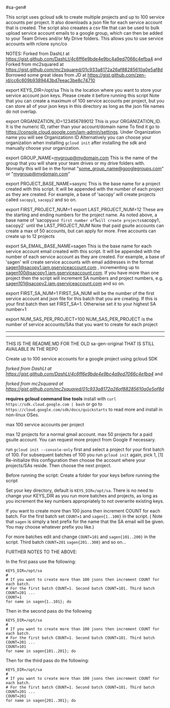 #sa-gen#

This script uses gcloud sdk to create multiple projects and up to 100 service accounts per project.
It also downloads a json file for each service account that is created.
The script also creaates a csv file that can be used to bulk upload service account emails to a google group, 
which can then be added to your Team Drives and/or My Drive folders. This allows you to use service accounts with rclone sync/co


NOTES:
Forked from DashLt at https://gist.github.com/DashLt/4c6ff6e9bde4e9bc4a9ed7066c4efba4 and
Forked from mc2squared at https://gist.github.com/mc2squared/01c933a8172a26af88285610a0e5af8d
Borrowed some great ideas from JD at https://gist.github.com/zen-jd/cc6c609b9389443bd7eeac3be8c74710

export KEYS_DIR=/opt/sa
This is the location where you want to store your service account json keys. Please create it before running this script
Note that you can create a maximum of 100 service accounts per project, but you can store all of your json keys in this
directory as long as the json file names do not overlap.

export ORGANIZATION_ID=123456789012
This is your ORGANIZATION_ID. It is the numeric ID, rather than your account/domain name
To find it go to https://console.cloud.google.com/iam-admin/settings. Under Organization name you will see Organizationn ID
Alternatively you can choose your organization when installing `gcloud init` after installing the sdk and manually choose your organization.

export GROUP_NAME=mygroup@mydomain.com
This is the name of the group that you will share your team drives or my drive folders with.
Normally this will be in the format "some_group_name@googlegroups.com" or "mygroup@mydomain.com"

export PROJECT_BASE_NAME=sasync
This is the base name for a project created with this script. It will be appended with the number of each project
as they are created. For example, a base of 'sacopy' will create projects called `sacopy1`, `sacopy2` and so on.

export FIRST_PROJECT_NUM=1
export LAST_PROJECT_NUM=12
These are the starting and ending numbers for the project name. As noted above, a base name of 'sacopy` and first number of `1` will
create projects `sacopy1`, `sacopy2` until the LAST_PROJECT_NUM
Note that paid gsuite accounts can create a max of 50 accounts, but can apply for more. Free accounts can create up to 12 projects

export SA_EMAIL_BASE_NAME=sagen
This is the base name for each service account email created with this script. It will be appended with the number of each service account
as they are created. For example, a base of 'sagen' will create service accounts with email addresses
in the format sagen1@sacopy1.iam.gserviceaccount.com , incrementing up to sagen100@sacopy1.iam.gserviceaccount.com. If you have more
than one project then the script will increment SA numbers and project numbers, e.g. sagen101@sacopy2.iam.gserviceaccount.com and so on.

export FIRST_SA_NUM=1
FIRST_SA_NUM will be the number of the first service account and json file for this batch that you are creating.
If this is your first batch then set FIRST_SA=1. Otherwise set it to your highest SA number+1

export NUM_SAS_PER_PROJECT=100
NUM_SAS_PER_PROJECT is the number of service accounts/SAs that you want to create for each project

*************************
*************************

THIS IS THE README.MD FOR THE OLD sa-gen-original THAT IS STILL AVAILABLE IN THE REPO

Create up to 100 service accounts for a google project using gcloud SDK

_forked from DashLt at https://gist.github.com/DashLt/4c6ff6e9bde4e9bc4a9ed7066c4efba4_ and

_forked from mc2squared at https://gist.github.com/mc2squared/01c933a8172a26af88285610a0e5af8d_


**requires gcloud command line tools**
install with ```curl https://sdk.cloud.google.com | bash```
or go to ```https://cloud.google.com/sdk/docs/quickstarts``` to read more and install in non-linux OSes.

max 100 service accounts per project

max 12 projects for a normal gmail account. 
max 50 projects for a paid gsuite account. You can request more project from Google if necessary.

run `gcloud init --console-only` first and select a project for your first batch of 100.
For subsequent batches of 100 you run `gcloud init` again, pick 1, [1] Re-initialize this configuration
then choose the account where your projects/SAs reside. Then choose the next project.

Before running the script: 
Create a folder for your keys before running the script

Set your key directory, default is `KEYS_DIR=/opt/sa`. There is no need to change your KEYS_DIR as you 
run more batches and projects, as long as you increment the key numbers appropriately to not overwrite existing keys.

If you want to create more than 100 jsons then increment COUNT for each batch.
For the first batch set `COUNT=1` and `sagen{1..100}` in the script. 
( Note that `sagen` is simply a text prefix for the name that the SA email will be given. You may choose whatever prefix you like.)

For more batches edit and change `COUNT=101` and `sagen{101..200}` in the script. Third batch `COUNT=201` `sagen{201..300}` and so on...

FURTHER NOTES TO THE ABOVE:

In the first pass use the following:

```
KEYS_DIR=/opt/sa
#
# If you want to create more than 100 jsons then increment COUNT for each batch.
# For the first batch COUNT=1. Second batch COUNT=101. Third batch COUNT=201 ...
COUNT=1
for name in sagen{1..101}; do
```

Then in the second pass do the following

```
KEYS_DIR=/opt/sa
#
# If you want to create more than 100 jsons then increment COUNT for each batch.
# For the first batch COUNT=1. Second batch COUNT=101. Third batch COUNT=201 ...
COUNT=101
for name in sagen{101..201}; do
```

Then for the third pass do the following:

```
KEYS_DIR=/opt/sa
#
# If you want to create more than 100 jsons then increment COUNT for each batch.
# For the first batch COUNT=1. Second batch COUNT=101. Third batch COUNT=201 ...
COUNT=201
for name in sagen{201..301}; do
```